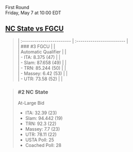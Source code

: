 First Round  
Friday, May 7 at 10:00 EDT
## [NC State vs FGCU](https://www.ncaa.com/game/5833383) 

> | :------------------------ | :------------------------ |  
> | ### #3 FGCU               | |  
> | Automatic Qualifier       | |  
> | - ITA: 8.375 (47)         | |  
> | - Slam: 87.658 (49)       | |  
> | - TRN: 85.244 (50)        | |  
> | - Massey: 6.42 (53)       | |  
> | - UTR: 73.58 (52)         | |  

> ### #2 NC State  
> At-Large Bid  
> - ITA: 32.39 (23)  
> - Slam: 94.442 (19)  
> - TRN: 92.3 (22)  
> - Massey: 7.7 (23)  
> - UTR: 78.11 (22)  
> - USTA Poll: 25  
> - Coached Poll: 28  